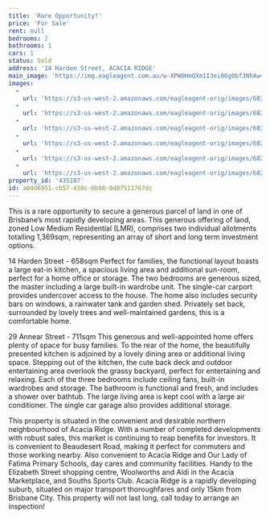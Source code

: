 ```yaml
---
title: 'Rare Opportunity!'
price: 'For Sale'
rent: null
bedrooms: 2
bathrooms: 1
cars: 1
status: Sold
address: '14 Harden Street, ACACIA RIDGE'
main_image: 'https://img.eagleagent.com.au/w-XPWUHmQXm1I3ei86g0bf3NhAw=/1280x854/smart/https://s3-us-west-2.amazonaws.com/eagleagent-orig/images/6821482/126357110-image-M.jpg'
images:
  -
    url: 'https://s3-us-west-2.amazonaws.com/eagleagent-orig/images/6821487/126357110-image-E.jpg'
  -
    url: 'https://s3-us-west-2.amazonaws.com/eagleagent-orig/images/6821486/126357110-image-D.jpg'
  -
    url: 'https://s3-us-west-2.amazonaws.com/eagleagent-orig/images/6821485/126357110-image-C.jpg'
  -
    url: 'https://s3-us-west-2.amazonaws.com/eagleagent-orig/images/6821484/126357110-image-B.jpg'
  -
    url: 'https://s3-us-west-2.amazonaws.com/eagleagent-orig/images/6821483/126357110-image-A.jpg'
  -
    url: 'https://s3-us-west-2.amazonaws.com/eagleagent-orig/images/6821482/126357110-image-M.jpg'
property_id: '435187'
id: a04d6951-cb57-430c-bb98-0d87511767dc
---
```

This is a rare opportunity to secure a generous parcel of land in one of Brisbane’s most rapidly developing areas. This generous offering of land, zoned Low Medium Residential (LMR), comprises two individual allotments totalling 1,369sqm, representing an array of short and long term investment options.

14 Harden Street - 658sqm
Perfect for families, the functional layout boasts a large eat-in kitchen, a spacious living area and additional sun-room, perfect for a home office or storage. The two bedrooms are generous sized, the master including a large built-in wardrobe unit. The single-car carport provides undercover access to the house. The home also includes security bars on windows, a rainwater tank and garden shed. Privately set back, surrounded by lovely trees and well-maintained gardens, this is a comfortable home.

29 Annear Street - 711sqm
This generous and well-appointed home offers plenty of space for busy families. To the rear of the home, the beautifully presented kitchen is adjoined by a lovely dining area or additional living space. Stepping out of the kitchen, the cute back deck and outdoor entertaining area overlook the grassy backyard, perfect for entertaining and relaxing. Each of the three bedrooms include ceiling fans, built-in wardrobes and storage. The bathroom is functional and fresh, and includes a shower over bathtub. The large living area is kept cool with a large air conditioner. The single car garage also provides additional storage.

This property is situated in the convenient and desirable northern neighbourhood of Acacia Ridge. With a number of completed developments with robust sales, this market is continuing to reap benefits for investors. It is convenient to Beaudesert Road, making it perfect for commuters and those working nearby. Also convenient to Acacia Ridge and Our Lady of Fatima Primary Schools, day cares and community facilities. Handy to the Elizabeth Street shopping centre, Woolworths and Aldi in the Acacia Marketplace, and Souths Sports Club. Acacia Ridge is a rapidly developing suburb, situated on major transport thoroughfares and only 15km from Brisbane City. This property will not last long, call today to arrange an inspection!